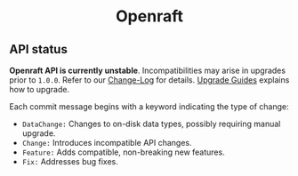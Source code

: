 <!-- This page is rendered by docs.rs -->

<div align="center">
    <h1>Openraft</h1>
</div>

## API status

**Openraft API is currently unstable**.
Incompatibilities may arise in upgrades prior to `1.0.0`.
Refer to our [Change-Log](https://github.com/datafuselabs/openraft/blob/main/change-log.md) for details.
[Upgrade Guides](crate::docs::upgrade_guide) explains how to upgrade.

Each commit message begins with a keyword indicating the type of change:

- `DataChange:` Changes to on-disk data types, possibly requiring manual upgrade.
- `Change:` Introduces incompatible API changes.
- `Feature:` Adds compatible, non-breaking new features.
- `Fix:` Addresses bug fixes.

